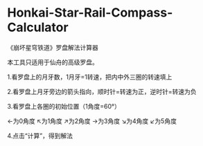 # Honkai-Star-Rail-Compass-Calculator
《崩坏星穹铁道》罗盘解法计算器

本工具只适用于仙舟的高级罗盘。

1.看罗盘上的月牙数，1月牙=1转速，把内中外三圈的转速填上

2.看罗盘上月牙旁边的箭头指向，顺时针=转速为正，逆时针=转速为负

3.看罗盘上各圈的初始位置（1角度=60°）

←为0角度
↖为1角度
↗为2角度
→为3角度
↘为4角度
↙为5角度

4.点击“计算”，得到解法
